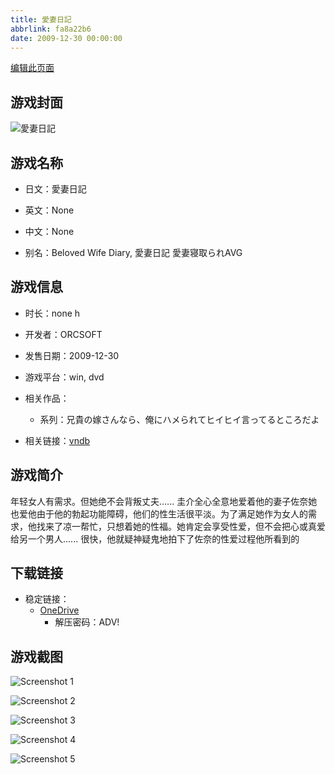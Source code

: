 ```yaml
---
title: 愛妻日記
abbrlink: fa8a22b6
date: 2009-12-30 00:00:00
---
```

[编辑此页面](https://github.com/ACG-3/ADV3-source/blob/main/source/_posts/games/%E6%84%9B%E5%A6%BB%E6%97%A5%E8%A8%98.md)

## 游戏封面

![愛妻日記](https://pan.timero.xyz/d/onedrive/img_lib_001/%E6%84%9B%E5%A6%BB%E6%97%A5%E8%A8%98_cover.avif)


## 游戏名称

- 日文：愛妻日記
- 英文：None
- 中文：None

- 别名：Beloved Wife Diary, 愛妻日記 愛妻寝取られAVG


## 游戏信息

- 时长：none h
- 开发者：ORCSOFT
- 发售日期：2009-12-30
- 游戏平台：win, dvd
- 相关作品：
   - 系列：兄貴の嫁さんなら、俺にハメられてヒイヒイ言ってるところだよ

- 相关链接：[vndb](https://vndb.org/v8280)


## 游戏简介

年轻女人有需求。但她绝不会背叛丈夫......
圭介全心全意地爱着他的妻子佐奈她也爱他由于他的勃起功能障碍，他们的性生活很平淡。为了满足她作为女人的需求，他找来了凉一帮忙，只想着她的性福。她肯定会享受性爱，但不会把心或真爱给另一个男人......
很快，他就疑神疑鬼地拍下了佐奈的性爱过程他所看到的




## 下载链接

- 稳定链接：
    - [OneDrive](https://pan.timero.xyz/onedrive/adv_lib_001/%E6%84%9B%E5%A6%BB%E6%97%A5%E8%A8%98)
        - 解压密码：ADV!



## 游戏截图


![Screenshot 1](https://pan.timero.xyz/d/onedrive/img_lib_001/%E6%84%9B%E5%A6%BB%E6%97%A5%E8%A8%98_Screenshot_1.avif)

![Screenshot 2](https://pan.timero.xyz/d/onedrive/img_lib_001/%E6%84%9B%E5%A6%BB%E6%97%A5%E8%A8%98_Screenshot_2.avif)

![Screenshot 3](https://pan.timero.xyz/d/onedrive/img_lib_001/%E6%84%9B%E5%A6%BB%E6%97%A5%E8%A8%98_Screenshot_3.avif)

![Screenshot 4](https://pan.timero.xyz/d/onedrive/img_lib_001/%E6%84%9B%E5%A6%BB%E6%97%A5%E8%A8%98_Screenshot_4.avif)

![Screenshot 5](https://pan.timero.xyz/d/onedrive/img_lib_001/%E6%84%9B%E5%A6%BB%E6%97%A5%E8%A8%98_Screenshot_5.avif)

